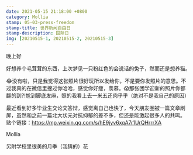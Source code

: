 ```yaml
---
date: 2021-05-15 21:18:00 +0800
category: Mollia
stamp: 05-03-press-freedom
stamp-title: 世界新闻自由日
stamp-description: 国际日
img: [20210515-1, 20210515-2, 20210515-3]
---
```



<p>
晚上好

好想养个毛茸茸的东西，上次梦见一只粉红色的会说话的兔子，然而还是想养猫。

😂没有啦，只是我觉得这张照片很好玩所以发给你，不是要你发照片的意思。不过我真的在微信里搜过你哈哈，感觉你好瘦，羡慕。😱那张团学迎新的照片你都翻的到?!尬到脚底发麻，照的我看上去一米五还肉乎乎（绝对不是我自己的原因）

最近看到好多毕业生交论文答辩，感觉离自己也快了，今天朋友圈被一篇文章刷屏，虽然和之前一篇北大状元对抗抑郁的差不多，但还是能激起很多人的共鸣。
贴个链接：https://mp.weixin.qq.com/s/hE9jyv6xqA7r1UrQHrrrXA

Mollia 

另附学校里很美的月季（我猜的）花


</p>